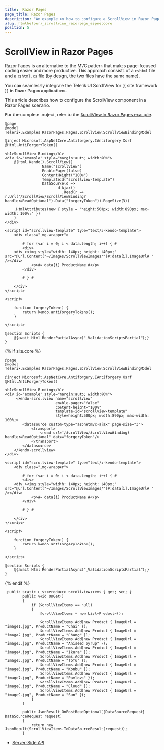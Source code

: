 ```yaml
---
title:  Razor Pages
page_title: Razor Pages
description: "An example on how to configure a ScrollView in Razor Pages."
slug: htmlhelpers_scrollview_razorpage_aspnetcore
position: 5
---
```


# ScrollView in Razor Pages

Razor Pages is an alternative to the MVC pattern that makes page-focused coding easier and more productive. This approach consists of a `cshtml` file and a `cshtml.cs` file (by design, the two files have the same name). 

You can seamlessly integrate the Telerik UI ScrollView for {{ site.framework }} in Razor Pages applications.

This article describes how to configure the ScrollView component in a Razor Pages scenario.

For the complete project, refer to the [ScrollView in Razor Pages example](https://github.com/telerik/ui-for-aspnet-core-examples/blob/master/Telerik.Examples.RazorPages/Telerik.Examples.RazorPages/Pages/ScrollView/ScrollViewBinding.cshtml).

```tab-HtmlHelper(csthml)
@page
@model Telerik.Examples.RazorPages.Pages.ScrollView.ScrollViewBindingModel

@inject Microsoft.AspNetCore.Antiforgery.IAntiforgery Xsrf
@Html.AntiForgeryToken()

<h1>ScrollView Binding</h1>
<div id="example" style="margin:auto; width:60%">
    @(Html.Kendo().ScrollView()
                .Name("scrollView")
                .EnablePager(false)
                .ContentHeight("100%")
                .TemplateId("scrollview-template")
                .DataSource(d =>
                        d.Ajax()
                          .Read(r => r.Url("/ScrollView/ScrollViewBinding?handler=ReadOptional").Data("forgeryToken")).PageSize(3))
    
    .HtmlAttributes(new { style = "height:500px; width:890px; max-width: 100%;" })
    )
</div>

<script id="scrollview-template" type="text/x-kendo-template">
    <div class="img-wrapper">

        # for (var i = 0; i < data.length; i++) { #
        <div>
    <div ><img style="width: 140px; height: 140px;" src="@Url.Content("~/Images/ScrollViewImages/")#:data[i].ImageUrl# " /></div>
            <p>#= data[i].ProductName #</p>
        </div>

        # } #

    </div>
</script>

<script>

    function forgeryToken() {
        return kendo.antiForgeryTokens();
    }

</script>

@section Scripts {
    @{await Html.RenderPartialAsync("_ValidationScriptsPartial");}
}
```
{% if site.core %}
```TagHelper
@page
@model Telerik.Examples.RazorPages.Pages.ScrollView.ScrollViewBindingModel

@inject Microsoft.AspNetCore.Antiforgery.IAntiforgery Xsrf
@Html.AntiForgeryToken()

<h1>ScrollView Binding</h1>
<div id="example" style="margin:auto; width:60%">
     <kendo-scrollview name="scrollView"
                       enable-pager="false"
                       content-height="100%"
                       template-id="scrollview-template"
                       style=height:500px; width:890px; max-width: 100%;>
        <datasource custom-type="aspnetmvc-ajax" page-size="3">
            <transport>
                <read url="/ScrollView/ScrollViewBinding?handler=ReadOptional" data="forgeryToken"/>
            </transport>
        </datasource>
    </kendo-scrollview>
</div>

<script id="scrollview-template" type="text/x-kendo-template">
    <div class="img-wrapper">

        # for (var i = 0; i < data.length; i++) { #
        <div>
    <div ><img style="width: 140px; height: 140px;" src="@Url.Content("~/Images/ScrollViewImages/")#:data[i].ImageUrl# " /></div>
            <p>#= data[i].ProductName #</p>
        </div>

        # } #

    </div>
</script>

<script>

    function forgeryToken() {
        return kendo.antiForgeryTokens();
    }

</script>

@section Scripts {
    @{await Html.RenderPartialAsync("_ValidationScriptsPartial");}
}
```
{% endif %}

```tab-PageModel(cshtml.cs)
 public static List<Product> ScrollViewItems { get; set; }
        public void OnGet()
        {
            if (ScrollViewItems == null)
            {
                ScrollViewItems = new List<Product>();

                ScrollViewItems.Add(new Product { ImageUrl = "image1.jpg", ProductName = "Chai" });
                ScrollViewItems.Add(new Product { ImageUrl = "image2.jpg", ProductName = "Chang" });
                ScrollViewItems.Add(new Product { ImageUrl = "image3.jpg", ProductName = "Aniseed Syrup" });
                ScrollViewItems.Add(new Product { ImageUrl = "image4.jpg", ProductName = "Ikura" });
                ScrollViewItems.Add(new Product { ImageUrl = "image5.jpg", ProductName = "Tofu" });
                ScrollViewItems.Add(new Product { ImageUrl = "image6.jpg", ProductName = "Konbu" });
                ScrollViewItems.Add(new Product { ImageUrl = "image7.jpg", ProductName = "Pavlova" });
                ScrollViewItems.Add(new Product { ImageUrl = "image8.jpg", ProductName = "Cloud" });
                ScrollViewItems.Add(new Product { ImageUrl = "image9.jpg", ProductName = "Sun" });
            }
        }

        public JsonResult OnPostReadOptional([DataSourceRequest] DataSourceRequest request)
        {
            return new JsonResult(ScrollViewItems.ToDataSourceResult(request));
        }
```

* [Server-Side API](/api/scrollview)